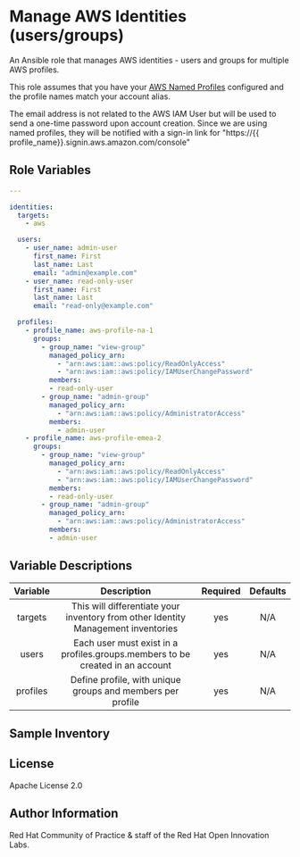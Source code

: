 Manage AWS Identities (users/groups)
==========================================

An Ansible role that manages AWS identities - users and groups for multiple AWS profiles.

This role assumes that you have your [AWS Named Profiles](https://docs.aws.amazon.com/cli/latest/userguide/cli-configure-profiles.html) configured and the profile names match your account alias.

The email address is not related to the AWS IAM User but will be used to send a one-time password upon account creation. Since we are using named profiles, they will be notified with a sign-in link for "https://{{ profile_name}}.signin.aws.amazon.com/console"

Role Variables
--------------

```yaml
---

identities:
  targets:
    - aws

  users:
    - user_name: admin-user
      first_name: First
      last_name: Last
      email: "admin@example.com"
    - user_name: read-only-user
      first_name: First
      last_name: Last
      email: "read-only@example.com"

  profiles:
    - profile_name: aws-profile-na-1
      groups:
        - group_name: "view-group"
          managed_policy_arn:
            - "arn:aws:iam::aws:policy/ReadOnlyAccess"
            - "arn:aws:iam::aws:policy/IAMUserChangePassword"
          members:
          - read-only-user
        - group_name: "admin-group"
          managed_policy_arn:
            - "arn:aws:iam::aws:policy/AdministratorAccess"
          members:
            - admin-user
    - profile_name: aws-profile-emea-2
      groups:
        - group_name: "view-group"
          managed_policy_arn:
            - "arn:aws:iam::aws:policy/ReadOnlyAccess"
            - "arn:aws:iam::aws:policy/IAMUserChangePassword"
          members:
          - read-only-user
        - group_name: "admin-group"
          managed_policy_arn:
            - "arn:aws:iam::aws:policy/AdministratorAccess"
          members:
          - admin-user
```

Variable Descriptions
---------------------

| Variable | Description | Required | Defaults |
|:--------:|:-----------:|:--------:|:--------:|
|targets|This will differentiate your inventory from other Identity Management inventories|yes|N/A|
|users|Each user must exist in a profiles.groups.members to be created in an account|yes|N/A|
|profiles|Define profile, with unique groups and members per profile|yes|N/A|

Sample Inventory
--------------



License
-------

Apache License 2.0


Author Information
------------------

Red Hat Community of Practice & staff of the Red Hat Open Innovation Labs.
